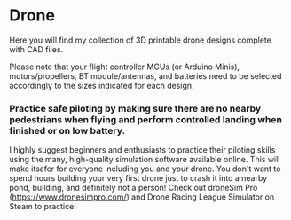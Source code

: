 # Drone

Here you will find my collection of 3D printable drone designs complete with CAD files.

Please note that your flight controller MCUs (or Arduino Minis), motors/propellers, BT module/antennas, and batteries need to be selected accordingly to the sizes indicated for each design.

### Practice safe piloting by making sure there are no nearby pedestrians when flying and perform controlled landing when finished or on low battery.

I highly suggest beginners and enthusiasts to practice their piloting skills using the many, high-quality simulation software available online. This will make itsafer for everyone including you and your drone. You don't want to spend hours building your very first drone just to crash it into a nearby pond, building, and definitely not a person! Check out droneSim Pro (https://www.dronesimpro.com/) and Drone Racing League Simulator on Steam to practice!
